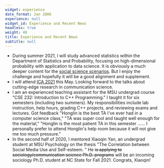 ```yaml
---
widget: experience
date_format: Jan 2006
experience: null
widget_id: Experience and Recent News
headless: true
weight: 40
title: Experience and Recent News
subtitle: null
---
```

* During summer 2021, I will study advanced statistics within the Department of Statistics and Probability, focusing on high-dimensional probability with application to data science. It is obviously a much deeper content for the [social science scenarios](https://www.carsonhlbao.com/post/causality/). But I enjoy the challenge and hopefully it will be a good alignment and supplement.
* I will attend [ICA 2021](https://www.icahdq.org/page/ICA2021) this May. Looking forward to the talks about cutting-edge research in communication science.
* I am an experienced teaching assistant for the MSU undergrad course "CSE 232: Introduction to C++ Programming." I taught it for six semesters (including two summers). My responsibilities include lab instruction, help hours, grading C++ projects, and reviewing exams and lectures. Got feedback "Honglin is the best TA I've ever had in a computer science class," "TA was super cool and taught well enough for the material," "Honglin is the most patient TA in this semester ...... I personally prefer to attend Honglin's help room because it will not give me too much pressure."
* In the second half of 2020, I mentored Xiaoqin Yan, an undergrad student at MSU Psychology on the thesis "The Correlation between Social Media Use and Self-esteem. " He ~~is applying to sociology/communication science Ph.D. programs~~ will be an incoming sociology Ph.D. student at NC State for Fall 2021. Congrats, Xiaoqin!